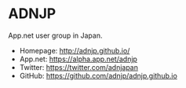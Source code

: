 # ADNJP

App.net user group in Japan.

- Homepage: http://adnjp.github.io/
- App.net: https://alpha.app.net/adnjp
- Twitter: https://twitter.com/adnjapan
- GitHub: https://github.com/adnjp/adnjp.github.io
